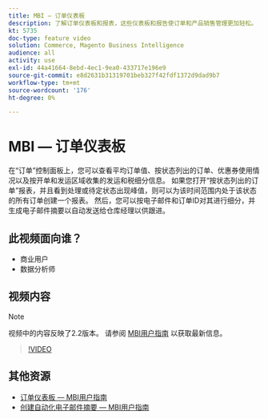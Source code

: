 ```yaml
---
title: MBI — 订单仪表板
description: 了解订单仪表板和报表，这些仪表板和报告使订单和产品销售管理更加轻松。
kt: 5735
doc-type: feature video
solution: Commerce, Magento Business Intelligence
audience: all
activity: use
exl-id: 44a41664-8ebd-4ec1-9ea0-433717e196e9
source-git-commit: e8d2631b31319701beb327f42fdf1372d9dad9b7
workflow-type: tm+mt
source-wordcount: '176'
ht-degree: 0%

---
```


# MBI — 订单仪表板

在“订单”控制面板上，您可以查看平均订单值、按状态列出的订单、优惠券使用情况以及按开单和发运区域收集的发运和税细分信息。 如果您打开“按状态列出的订单”报表，并且看到处理或待定状态出现峰值，则可以为该时间范围内处于该状态的所有订单创建一个报表。 然后，您可以按电子邮件和订单ID对其进行细分，并生成电子邮件摘要以自动发送给仓库经理以供跟进。


## 此视频面向谁？

- 商业用户
- 数据分析师

## 视频内容

>[!NOTE]
>
>视频中的内容反映了2.2版本。 请参阅 [MBI用户指南](https://experienceleague.adobe.com/docs/commerce-business-intelligence/mbi/guide-overview.html) 以获取最新信息。

>[!VIDEO](https://video.tv.adobe.com/v/35989?quality=12&learn=on)

## 其他资源

- [订单仪表板 — MBI用户指南](https://experienceleague.adobe.com/docs/commerce-business-intelligence/mbi/build/dashboards/dashboards-pro.html#orders)
- [创建自动化电子邮件摘要 — MBI用户指南](https://experienceleague.adobe.com/docs/commerce-business-intelligence/mbi/build/share/email-summaries.html)
